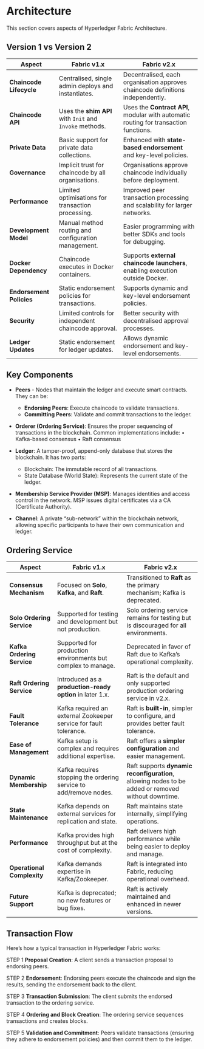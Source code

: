 # Architecture

This section covers aspects of Hyperledger Fabric Architecture.

## Version 1 vs Version 2

| **Aspect**               | **Fabric v1.x**                              | **Fabric v2.x**                              |
|--------------------------|---------------------------------------------|---------------------------------------------|
| **Chaincode Lifecycle**  | Centralised, single admin deploys and instantiates. | Decentralised, each organisation approves chaincode definitions independently. |
| **Chaincode API**        | Uses the **shim API** with `Init` and `Invoke` methods. | Uses the **Contract API**, modular with automatic routing for transaction functions. |
| **Private Data**         | Basic support for private data collections. | Enhanced with **state-based endorsement** and key-level policies. |
| **Governance**           | Implicit trust for chaincode by all organisations. | Organisations approve chaincode individually before deployment. |
| **Performance**          | Limited optimisations for transaction processing. | Improved peer transaction processing and scalability for larger networks. |
| **Development Model**    | Manual method routing and configuration management. | Easier programming with better SDKs and tools for debugging. |
| **Docker Dependency**    | Chaincode executes in Docker containers.     | Supports **external chaincode launchers**, enabling execution outside Docker. |
| **Endorsement Policies** | Static endorsement policies for transactions. | Supports dynamic and key-level endorsement policies. |
| **Security**             | Limited controls for independent chaincode approval. | Better security with decentralised approval processes. |
| **Ledger Updates**       | Static endorsement for ledger updates.       | Allows dynamic endorsement and key-level endorsements. |


## Key Components

* **Peers** - Nodes that maintain the ledger and execute smart contracts. They can be:
    * **Endorsing Peers**: Execute chaincode to validate transactions.
    * **Committing Peers**: Validate and commit transactions to the ledger.

* **Orderer (Ordering Service)**: Ensures the proper sequencing of transactions in the blockchain. Common implementations include:
	•	Kafka-based consensus
	•	Raft consensus

* **Ledger**: A tamper-proof, append-only database that stores the blockchain. It has two parts:
    * Blockchain: The immutable record of all transactions.
    * State Database (World State): Represents the current state of the ledger.

* **Membership Service Provider (MSP)**: Manages identities and access control in the network. MSP issues digital certificates via a CA (Certificate Authority).

* **Channel**: A private “sub-network” within the blockchain network, allowing specific participants to have their own communication and ledger.

## Ordering Service

| **Aspect**                  | **Fabric v1.x**                                               | **Fabric v2.x**                                               |
|-----------------------------|-------------------------------------------------------------|-------------------------------------------------------------|
| **Consensus Mechanism**     | Focused on **Solo**, **Kafka**, and **Raft**.                | Transitioned to **Raft** as the primary mechanism; Kafka is deprecated. |
| **Solo Ordering Service**   | Supported for testing and development but not production.    | Solo ordering service remains for testing but is discouraged for all environments. |
| **Kafka Ordering Service**  | Supported for production environments but complex to manage. | Deprecated in favor of Raft due to Kafka’s operational complexity. |
| **Raft Ordering Service**   | Introduced as a **production-ready option** in later 1.x.    | Raft is the default and only supported production ordering service in v2.x. |
| **Fault Tolerance**         | Kafka required an external Zookeeper service for fault tolerance. | Raft is **built-in**, simpler to configure, and provides better fault tolerance. |
| **Ease of Management**      | Kafka setup is complex and requires additional expertise.    | Raft offers a **simpler configuration** and easier management. |
| **Dynamic Membership**      | Kafka requires stopping the ordering service to add/remove nodes. | Raft supports **dynamic reconfiguration**, allowing nodes to be added or removed without downtime. |
| **State Maintenance**       | Kafka depends on external services for replication and state. | Raft maintains state internally, simplifying operations. |
| **Performance**             | Kafka provides high throughput but at the cost of complexity. | Raft delivers high performance while being easier to deploy and manage. |
| **Operational Complexity**  | Kafka demands expertise in Kafka/Zookeeper.                  | Raft is integrated into Fabric, reducing operational overhead. |
| **Future Support**          | Kafka is deprecated; no new features or bug fixes.           | Raft is actively maintained and enhanced in newer versions. |


## Transaction Flow

Here’s how a typical transaction in Hyperledger Fabric works:

STEP 1 **Proposal Creation**: A client sends a transaction proposal to endorsing peers.

STEP 2 **Endorsement**: Endorsing peers execute the chaincode and sign the results, sending the endorsement back to the client.

STEP 3 **Transaction Submission**: The client submits the endorsed transaction to the ordering service.

STEP 4 **Ordering and Block Creation**: The ordering service sequences transactions and creates blocks.

STEP 5 **Validation and Commitment**: Peers validate transactions (ensuring they adhere to endorsement policies) and then commit them to the ledger.